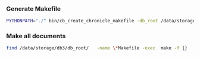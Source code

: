 ### Generate Makefile
```bash
PYTHONPATH="./" bin/cb_create_chronicle_makefile -db_root /data/storage/ -archive_location /data/storage/db3/ -chronicle_paths /data/storage/db3/chronicle/*/*  
```

### Make all documents
```bash
find /data/storage/db3/db_root/   -name \*Makefile -exec  make -f {}   \;  
```
